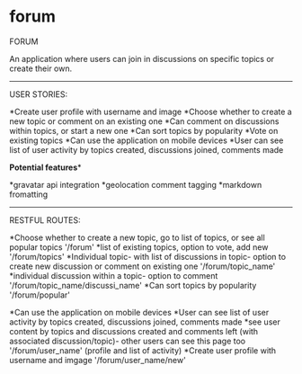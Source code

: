 # forum

FORUM

An application where users can join in discussions on specific topics or create their own.

---------------------------------------------

USER STORIES:

*Create user profile with username and image
*Choose whether to create a new topic or comment on an existing one
*Can comment on discussions within topics, or start a new one
*Can sort topics by popularity
*Vote on existing topics 
*Can use the application on mobile devices
*User can see list of user activity by topics created, discussions joined, comments made

**********Potential features***********

*gravatar api integration
*geolocation comment tagging
*markdown fromatting


____________________________________
RESTFUL ROUTES:


*Choose whether to create a new topic, go to list of topics, or see all popular topics
	'/forum'
*list of existing topics, option to vote, add new
	'/forum/topics'
*Individual topic- with list of discussions in topic- option to create new discussion or comment on existing one
	'/forum/topic_name'
*individual discussion within a topic- option to comment
 '/forum/topic_name/discussi_name'
*Can sort topics by popularity
	'/forum/popular'

*Can use the application on mobile devices
*User can see list of user activity by topics created, discussions joined, comments made
*see user content by topics and discussions created and comments left (with associated discussion/topic)- other users can see this page too
	'/forum/user_name' (profile and list of activity)
*Create user profile with username and imgage
	'/forum/user_name/new'

